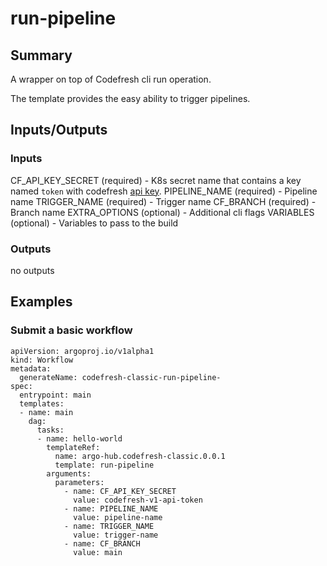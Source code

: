# run-pipeline

## Summary
A wrapper on top of Codefresh cli run operation.

The template provides the easy ability to trigger pipelines.

## Inputs/Outputs

### Inputs
CF_API_KEY_SECRET (required) - K8s secret name that contains a key named `token` with codefresh [api key](https://codefresh.io/docs/docs/integrations/codefresh-api/#authentication-instructions).
PIPELINE_NAME (required) - Pipeline name
TRIGGER_NAME (required) - Trigger name
CF_BRANCH (required) - Branch name
EXTRA_OPTIONS (optional) - Additional cli flags
VARIABLES (optional) - Variables to pass to the build

### Outputs
no outputs

## Examples

### Submit a basic workflow 
```
apiVersion: argoproj.io/v1alpha1
kind: Workflow
metadata:
  generateName: codefresh-classic-run-pipeline-
spec:
  entrypoint: main
  templates:
  - name: main
    dag:
      tasks:
      - name: hello-world
        templateRef:
          name: argo-hub.codefresh-classic.0.0.1
          template: run-pipeline
        arguments:
          parameters:
            - name: CF_API_KEY_SECRET
              value: codefresh-v1-api-token
            - name: PIPELINE_NAME
              value: pipeline-name
            - name: TRIGGER_NAME
              value: trigger-name
            - name: CF_BRANCH
              value: main
```
